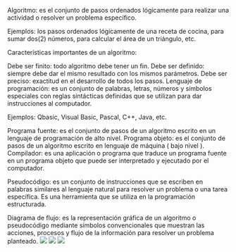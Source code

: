 
Algoritmo: es el conjunto de pasos ordenados lógicamente para realizar una actividad o resolver un problema específico.

Ejemplos: los pasos ordenados lógicamente de una receta de cocina, para sumar dos(2) números, para calcular el área de un triángulo, etc.

Características importantes de un algoritmo:

Debe ser finito: todo algoritmo debe tener un fin.
Debe ser definido: siempre debe dar el mismo resultado con los mismos parámetros.
Debe ser preciso: exactitud en el desarrollo de todos los pasos.
Lenguaje de programación:  es un conjunto de palabras, letras, números y símbolos especiales  con reglas sintácticas definidas que se utilizan para dar instrucciones al computador.

Ejemplos: Qbasic, Visual Basic, Pascal, C++, Java, etc.

Programa fuente:  es el conjunto de pasos de un algoritmo escrito en un lenguaje de programación de alto nivel.
Programa objeto: es el conjunto de pasos de un algoritmo escrito en lenguaje de máquina ( bajo nivel ).
Compilador: es una aplicación o programa que traduce un programa fuente en un programa objeto que puede ser interpretado y ejecutado por el computador.

Pseudocódigo: es un conjunto de instrucciones que se escriben en palabras similares al lenguaje natural para resolver un problema o una tarea específica.  Es una herramienta que se utiliza en la programación estructurada.

Diagrama de flujo: es la representación gráfica de un algoritmo o pseudocódigo mediante símbolos convencionales que muestran las acciones, procesos y flujo de la información para resolver un problema planteado.
![](https://imagenes.universia.net/gc/net/images/ciencia-tecnologia/-/-s/-so/-software-lenguajes-programacion-mas-demandados.jpg)
![](https://tec.mx/sites/default/files/styles/header_full/public/2018-11/Programer.jpg?itok=Ao4hCY2b)
![](https://imagenes.universia.net/gc/net/images/educacion/c/cu/cua/cuales-lenguajes-programacion-demandados-empresas.jpg)

